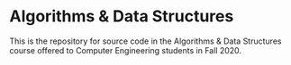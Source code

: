 # Algorithms & Data Structures

This is the repository for source code in the Algorithms & Data Structures course offered to Computer Engineering students in Fall 2020.
